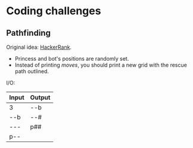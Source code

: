 # Coding challenges

## Pathfinding

Original idea: [HackerRank](https://www.hackerrank.com/challenges/saveprincess).

* Princess and bot's positions are randomly set.
* Instead of printing *moves*, you should print a new grid with the rescue path outlined.

I/O:

| Input | Output |
--------|---------
| 3     | --b    |
| --b   | --#    |
| ---   | p##    |
| p--   |        |
